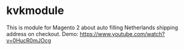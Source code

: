 # kvkmodule
This is module for Magento 2 about auto filling Netherlands shipping address on checkout.
    Demo: https://www.youtube.com/watch?v=0HucR0mJOcg
